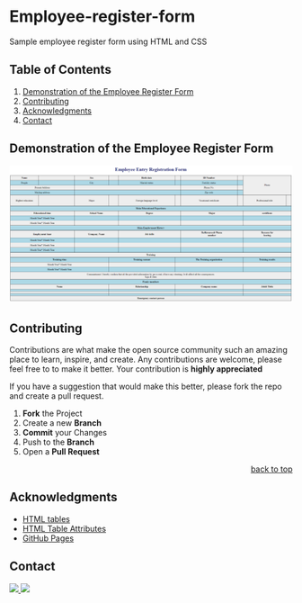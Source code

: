 # Employee-register-form
Sample employee register form using HTML and CSS 

  ## Table of Contents

  <ol>
    <li><a href="#DemonstrationoftheEmployeeRegisterForm">Demonstration of the Employee Register Form</a></li>
    <li><a href="#Contributing">Contributing</a></li>
    <li><a href="#Acknowledgments">Acknowledgments</a></li>
    <li><a href="#Contact">Contact</a></li>
  </ol>

## Demonstration of the Employee Register Form 

<img src="image.png">

## Contributing

Contributions are what make the open source community such an amazing place to learn, inspire, and create. Any contributions are welcome, please feel free to to make it better. Your contribution is **highly appreciated**

If you have a suggestion that would make this better, please fork the repo and create a pull request. 

1. **Fork** the Project
2. Create a new **Branch**
3. **Commit** your Changes 
4. Push to the **Branch** 
5. Open a **Pull Request**

<p align="right"><a href="#top">back to top</a></p>

## Acknowledgments

* [HTML tables](https://www.geeksforgeeks.org/html-tables/)
* [HTML Table Attributes](https://www.w3schools.com/html/html_table_headers.asp)
* [GitHub Pages](https://pages.github.com)

## Contact
 
<a href="https://www.linkedin.com/in/rauf-alibakhshov-6b5aa5210/">
    <img height="40" target="_blank" src="https://cdn2.iconfinder.com/data/icons/social-icon-3/512/social_style_3_in-306.png"/>
</a>

<a href="https://open.spotify.com/playlist/7KmIUNWrK8wEHfQcQfFrQ1?si=0e2d44043b5a40a4">
    <img height="40" target="_blank" src="https://cdn4.iconfinder.com/data/icons/logos-and-brands/512/315_Spotify_logo-128.png"/>
</a>
